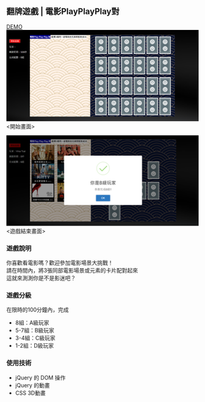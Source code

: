 ## 翻牌遊戲 | 電影PlayPlayPlay對
[DEMO](https://vina2325.github.io/js-qia-pian-vina2325/cardgame.html "Title")<br>
![](./img3/demo1.png)
<開始畫面>

![](./img3/demo2.png)
<遊戲結束畫面>

### 遊戲說明
你喜歡看電影嗎？歡迎參加電影場景大挑戰！<br>
請在時間內，將3張同部電影場景或元素的卡片配對起來<br>這就來測測你是不是影迷吧？

### 遊戲分級
在限時的100分鐘內，完成
- 8組：A級玩家
- 5-7組：B級玩家
- 3-4組：C級玩家
- 1-2組：D級玩家

### 使用技術
<ul>
<li>jQuery 的 DOM 操作</li>
<li>jQuery 的動畫</li>
<li>CSS 3D動畫</li>
</ul>